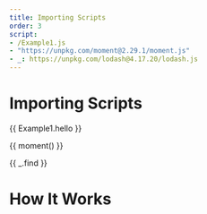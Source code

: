 ```yaml
---
title: Importing Scripts
order: 3
script:
- /Example1.js
- "https://unpkg.com/moment@2.29.1/moment.js"
- _: https://unpkg.com/lodash@4.17.20/lodash.js
---
```


# Importing Scripts

<div v-if="!$fetchState.pending">
{{ Example1.hello }}

{{ moment() }}

{{ _.find }}
</div>

# How It Works